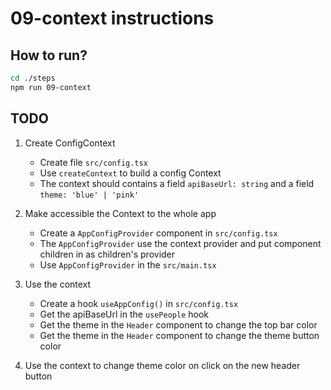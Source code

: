 # 09-context instructions

## How to run?

```Bash
cd ./steps
npm run 09-context
```

## TODO

1. Create ConfigContext

   - Create file `src/config.tsx`
   - Use `createContext` to build a config Context
   - The context should contains a field `apiBaseUrl: string` and a field `theme: 'blue' | 'pink'`

2. Make accessible the Context to the whole app

   - Create a `AppConfigProvider` component in `src/config.tsx`
   - The `AppConfigProvider` use the context provider and put component children in as children's provider
   - Use `AppConfigProvider` in the `src/main.tsx`

3. Use the context

   - Create a hook `useAppConfig()` in `src/config.tsx`
   - Get the apiBaseUrl in the `usePeople` hook
   - Get the theme in the `Header` component to change the top bar color
   - Get the theme in the `Header` component to change the theme button color

4. Use the context to change theme color on click on the new header button
